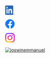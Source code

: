 <a href="https://linkedin.com/in/joswin-emmanuel-752904228" target="blank"><img align="center" src="linkedin.png" alt="joswin-emmanuel-752904228" height="30" width="30" /></a>

<a href="https://fb.com/joswin.emmanuel.3" target="blank"><img align="center" src="facebook.png" alt="joswin.emmanuel.3" height="30" width="30" /></a>

<a href="https://instagram.com/joswin_emmanuel" target="blank"><img align="center" src="instagram.png" alt="joswin_emmanuel" height="30" width="30" /></a>

<a href="https://www.codechef.com/users/joswinemmanuel" target="blank"><img align="center" src="https://cdn.jsdelivr.net/npm/simple-icons@3.1.0/icons/codechef.svg" alt="joswinemmanuel" height="30" width="30" /></a>

